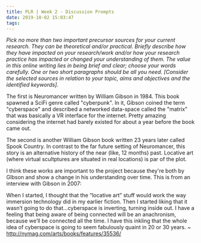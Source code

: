 ```yaml
---
title: PLR | Week 2 - Discussion Prompts
date: 2019-10-02 15:03:47
tags:
---
```


_Pick no more than two important precursor sources for your current research. They can be theoretical and/or practical. Briefly describe how they have impacted on your research/work and/or how your research practice has impacted or changed your understanding of them. The value in this online writing lies in being brief and clear; choose your words carefully. One or two short paragraphs should be all you need. [Consider the selected sources in relation to your topic, aims and objectives and the identified keywords]._

The first is Neuromancer written by William Gibson in 1984. This book spawned a SciFi genre called "cyberpunk". In it, Gibson coined the term "cyberspace" and described a networked data-space called the "matrix" that was basically a VR interface for the internet. Pretty amazing considering the internet had barely existed for about a year before the book came out.

The second is another William Gibson book written 23 years later called Spook Country. In contrast to the far future setting of Neuromancer, this story is an alternative history of the near (like, 12 months) past. Locative art (where virtual scultptures are situated in real locations) is par of the plot.

I think these works are important to the project because they're both by GIbson and show a change in his understanding over time. This is from an interview with Gibson in 2007:

When I started, I thought that the “locative art” stuff would work the way immersion technology did in my earlier fiction. Then I started liking that it wasn’t going to do that...cyberspace is inverting, turning inside out. I have a feeling that being aware of being connected will be an anachronism, because we’ll be connected all the time. I have this inkling that the whole idea of cyberspace is going to seem fabulously quaint in 20 or 30 years. ~ http://nymag.com/arts/books/features/35536/
